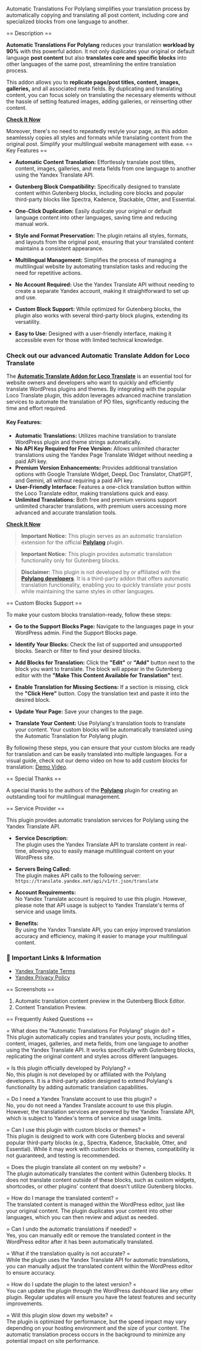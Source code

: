 Automatic Translations For Polylang simplifies your translation process by automatically copying and translating all post content, including core and specialized blocks from one language to another.

== Description ==

**Automatic Translations For Polylang** reduces your translation **workload by 90%** with this powerful addon. It not only duplicates your original or default language **post content** but also **translates core and specific blocks** into other languages of the same post, streamlining the entire translation process.

This addon allows you to **replicate page/post titles, content, images, galleries,** and all associated meta fields. By duplicating and translating content, you can focus solely on translating the necessary elements without the hassle of setting featured images, adding galleries, or reinserting other content.

**[Check It Now ](https://coolplugins.net/product/automatic-translations-for-polylang/?utm_source=atfp_plugin&utm_medium=readme&utm_campaign=get_pro&utm_content=buy_pro)**

Moreover, there's no need to repeatedly restyle your page, as this addon seamlessly copies all styles and formats while translating content from the original post. Simplify your multilingual website management with ease.
== Key Features ==

- **Automatic Content Translation:** Effortlessly translate post titles, content, images, galleries, and meta fields from one language to another using the Yandex Translate API.
  
- **Gutenberg Block Compatibility:** Specifically designed to translate content within Gutenberg blocks, including core blocks and popular third-party blocks like Spectra, Kadence, Stackable, Otter, and Essential.

- **One-Click Duplication:** Easily duplicate your original or default language content into other languages, saving time and reducing manual work.

- **Style and Format Preservation:** The plugin retains all styles, formats, and layouts from the original post, ensuring that your translated content maintains a consistent appearance.

- **Multilingual Management:** Simplifies the process of managing a multilingual website by automating translation tasks and reducing the need for repetitive actions.

- **No Account Required:** Use the Yandex Translate API without needing to create a separate Yandex account, making it straightforward to set up and use.

- **Custom Block Support:** While optimized for Gutenberg blocks, the plugin also works with several third-party block plugins, extending its versatility.

- **Easy to Use:** Designed with a user-friendly interface, making it accessible even for those with limited technical knowledge.


### Check out our advanced Automatic Translate Addon for Loco Translate

The  **[Automatic Translate Addon for Loco Translate](https://locoaddon.com/plugin/automatic-translate-addon-for-loco-translate-pro/?utm_source=atfp_plugin&utm_medium=readme&utm_campaign=get_pro&utm_content=buy_pro)** is an essential tool for website owners and developers who want to quickly and efficiently translate WordPress plugins and themes. By integrating with the popular Loco Translate plugin, this addon leverages advanced machine translation services to automate the translation of PO files, significantly reducing the time and effort required.

#### Key Features:
- **Automatic Translations:** Utilizes machine translation to translate WordPress plugin and theme strings automatically.
- **No API Key Required for Free Version:** Allows unlimited character translations using the Yandex Page Translate Widget without needing a paid API key.
- **Premium Version Enhancements:** Provides additional translation options with Google Translate Widget, DeepL Doc Translator, ChatGPT, and Gemini, all without requiring a paid API key.
- **User-Friendly Interface:** Features a one-click translation button within the Loco Translate editor, making translations quick and easy.
- **Unlimited Translations:** Both free and premium versions support unlimited character translations, with premium users accessing more advanced and accurate translation tools.

**[Check It Now ](https://locoaddon.com/plugin/automatic-translate-addon-for-loco-translate-pro/?utm_source=atfp_plugin&utm_medium=readme&utm_campaign=get_pro&utm_content=buy_pro)**


> **Important Notice:** This plugin serves as an automatic translation extension for the official **[Polylang](https://wordpress.org/plugins/polylang/)** plugin.

> **Important Notice:** This plugin provides automatic translation functionality only for Gutenberg blocks.

> **Disclaimer:** This plugin is not developed by or affiliated with the **[Polylang developers](https://wordpress.org/plugins/polylang/)**. It is a third-party addon that offers automatic translation functionality, enabling you to quickly translate your posts while maintaining the same styles in other languages.

== Custom Blocks Support ==

To make your custom blocks translation-ready, follow these steps:

- **Go to the Support Blocks Page:**
  Navigate to the languages page in your WordPress admin.
  Find the Support Blocks page.

- **Identify Your Blocks:**
  Check the list of supported and unsupported blocks.
  Search or filter to find your desired blocks.

- **Add Blocks for Translation:**
  Click the **"Edit"** or **"Add"** button next to the block you want to translate.
  The block will appear in the Gutenberg editor with the **"Make This Content Available for Translation"** text.

- **Enable Translation for Missing Sections:**
  If a section is missing, click the **"Click Here"** button.
  Copy the translation text and paste it into the desired block.

- **Update Your Page:**
  Save your changes to the page.

- **Translate Your Content:**
  Use Polylang's translation tools to translate your content.
  Your custom blocks will be automatically translated using the Automatic Translation for Polylang plugin.

By following these steps, you can ensure that your custom blocks are ready for translation and can be easily translated into multiple languages. For a visual guide, check out our demo video on how to add custom blocks for translation: [Demo Video](https://coolplugins.net/product/automatic-translations-for-polylang/#custom-block-translate).


== Special Thanks ==

A special thanks to the authors of the **[Polylang](https://wordpress.org/plugins/polylang/)** plugin for creating an outstanding tool for multilingual management.

== Service Provider ==

This plugin provides automatic translation services for Polylang using the Yandex Translate API.

* **Service Description:**  
  The plugin uses the Yandex Translate API to translate content in real-time, allowing you to easily manage multilingual content on your WordPress site.

* **Servers Being Called:**  
  The plugin makes API calls to the following server:  
  `https://translate.yandex.net/api/v1/tr.json/translate`

* **Account Requirements:**  
  No Yandex Translate account is required to use this plugin. However, please note that API usage is subject to Yandex Translate's terms of service and usage limits.

* **Benefits:**  
  By using the Yandex Translate API, you can enjoy improved translation accuracy and efficiency, making it easier to manage your multilingual content.

### 🌴 Important Links & Information

* [Yandex Translate Terms](https://yandex.com/legal/translate_termsofuse/)
* [Yandex Privacy Policy](https://yandex.com/legal/confidential/)

== Screenshots ==
1. Automatic translation content preview in the Gutenberg Block Editor.
2. Content Translation Preview.

== Frequently Asked Questions ==

= What does the "Automatic Translations For Polylang" plugin do? =  
This plugin automatically copies and translates your posts, including titles, content, images, galleries, and meta fields, from one language to another using the Yandex Translate API. It works specifically with Gutenberg blocks, replicating the original content and styles across different languages.

= Is this plugin officially developed by Polylang? =  
No, this plugin is not developed by or affiliated with the Polylang developers. It is a third-party addon designed to extend Polylang's functionality by adding automatic translation capabilities.

= Do I need a Yandex Translate account to use this plugin? =  
No, you do not need a Yandex Translate account to use this plugin. However, the translation services are powered by the Yandex Translate API, which is subject to Yandex's terms of service and usage limits.

= Can I use this plugin with custom blocks or themes? =  
This plugin is designed to work with core Gutenberg blocks and several popular third-party blocks (e.g., Spectra, Kadence, Stackable, Otter, and Essential). While it may work with custom blocks or themes, compatibility is not guaranteed, and testing is recommended.

= Does the plugin translate all content on my website? =  
The plugin automatically translates the content within Gutenberg blocks. It does not translate content outside of these blocks, such as custom widgets, shortcodes, or other plugins' content that doesn't utilize Gutenberg blocks.

= How do I manage the translated content? =  
The translated content is managed within the WordPress editor, just like your original content. The plugin duplicates your content into other languages, which you can then review and adjust as needed.

= Can I undo the automatic translations if needed? =  
Yes, you can manually edit or remove the translated content in the WordPress editor after it has been automatically translated.

= What if the translation quality is not accurate? =  
While the plugin uses the Yandex Translate API for automatic translations, you can manually adjust the translated content within the WordPress editor to ensure accuracy.

= How do I update the plugin to the latest version? =  
You can update the plugin through the WordPress dashboard like any other plugin. Regular updates will ensure you have the latest features and security improvements.

= Will this plugin slow down my website? =  
The plugin is optimized for performance, but the speed impact may vary depending on your hosting environment and the size of your content. The automatic translation process occurs in the background to minimize any potential impact on site performance.